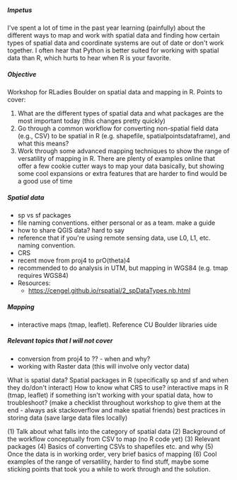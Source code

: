 ##### Impetus 
I've spent a lot of time in the past year learning (painfully) about the different ways to map and work with spatial data and finding how certain types of spatial data and coordinate systems are out of date or don't work together. I often hear that Python is better suited for working with spatial data than R, which hurts to hear when R is your favorite.  

##### Objective
Workshop for RLadies Boulder on spatial data and mapping in R. Points to cover:  
1. What are the different types of spatial data and what packages are the most important today (this changes pretty quickly)  
2. Go through a common workflow for converting non-spatial field data (e.g., CSV) to be spatial in R (e.g. shapefile, spatialpointsdataframe), and what this means?  
3. Work through some advanced mapping techniques to show the range of versatility of mapping in R. There are plenty of examples online that offer a few cookie cutter ways to map your data basically, but showing some cool expansions or extra features that are harder to find would be a good use of time  

##### Spatial data  
* sp vs sf packages
* file naming conventions. either personal or as a team. make a guide
* how to share QGIS data? hard to say
* reference that if you're using remote sensing data, use L0, L1, etc. naming convention. 
* CRS
* recent move from proj4 to prO(theta)4
* recommended to do analysis in UTM, but mapping in WGS84 (e.g. tmap requires WGS84)
* Resources:
  * https://cengel.github.io/rspatial/2_spDataTypes.nb.html

##### Mapping
* interactive maps (tmap, leaflet). Reference CU Boulder libraries uide

##### Relevant topics that I will not cover
* conversion from proj4 to ?? - when and why?
* working with Raster data (this will involve only vector data)




What is spatial data?
Spatial packages in R (specifically sp and sf and when they do/don't interact)
How to know what CRS to use?
interactive maps in R (tmap, leaflet)
if something isn't working with your spatial data, how to troubleshoot? (make a checklist throughout workshop to give them at the end - always ask stackoverflow and make spatial friends)
best practices in storing data (save large data files locally)

(1) Talk about what falls into the category of spatial data
(2) Background of the workflow conceptually from CSV to map (no R code yet)
(3) Relevant packages
(4) Basics of converting CSVs to shapefiles etc. and why
(5) Once the data is in working order, very brief basics of mapping 
(6) Cool examples of the range of versatility, harder to find stuff, maybe some sticking points that took you a while to work through and the solution.

